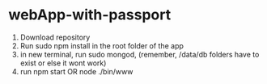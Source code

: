 # webApp-with-passport

1) Download repository
2) Run sudo npm install in the root folder of the app
3) in new terminal, run sudo mongod, (remember, /data/db folders have to exist or else it wont work)
4) run    npm start    OR   node ./bin/www
